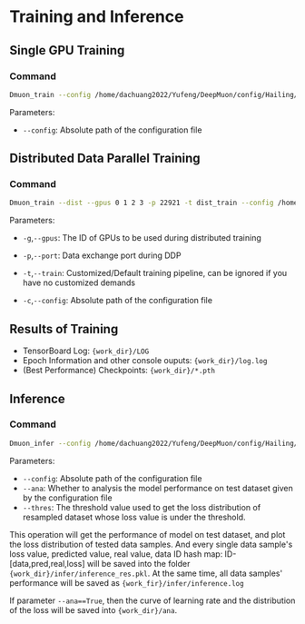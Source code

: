 # Training and Inference

## Single GPU Training

### Command

```bash
Dmuon_train --config /home/dachuang2022/Yufeng/DeepMuon/config/Hailing/MLP3_3D.py
```
Parameters:
- `--config`: Absolute path of the configuration file
## Distributed Data Parallel Training

### Command

```bash
Dmuon_train --dist --gpus 0 1 2 3 -p 22921 -t dist_train --config /home/dachuang2022/Yufeng/DeepMuon/config/Hailing/MLP3_3D.py
```
Parameters:
- `-g`,`--gpus`: The ID of GPUs to be used during distributed training

- `-p`,`--port`: Data exchange port during DDP

- `-t`,`--train`: Customized/Default training pipeline, can be ignored if you have no customized demands

- `-c`,`--config`: Absolute path of the configuration file

## Results of Training
- TensorBoard Log: `{work_dir}/LOG`
- Epoch Information and other console ouputs: `{work_dir}/log.log`
- (Best Performance) Checkpoints: `{work_dir}/*.pth`
  
## Inference
### Command
```bash
Dmuon_infer --config /home/dachuang2022/Yufeng/DeepMuon/config/Hailing/Vit.py --ana True --thres 0.01
```
Parameters:
- `--config`: Absolute path of the configuration file
- `--ana`: Whether to analysis the model performance on test dataset given by the configuration file
- `--thres`: The threshold value used to get the loss distribution of resampled dataset whose loss value is under the threshold.

This operation will get the performance of model on test dataset, and plot the loss distribution of tested data samples.
And every single data sample's loss value, predicted value, real value, data ID  hash map: ID-[data,pred,real,loss] will be saved into the folder `{work_dir}/infer/inference_res.pkl`.
At the same time, all data samples' performance will be saved as `{work_fir}/infer/inference.log`

If parameter `--ana==True`, then the curve of learning rate and the distribution of the loss will be saved into `{work_dir}/ana`.